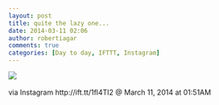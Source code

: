 ```yaml
---
layout: post
title: quite the lazy one...
date: 2014-03-11 02:06
author: robertiagar
comments: true
categories: [Day to day, IFTTT, Instagram]
---
```

<div><img src='http://distilleryimage3.s3.amazonaws.com/ef458ea0a8ae11e3af150a387219b903_8.jpg' /><br /><br /><div>via Instagram http://ift.tt/1fl4TI2 @ March 11, 2014 at 01:51AM</div><br /></div>
